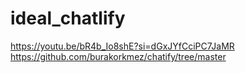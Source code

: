 # ideal_chatlify

<https://youtu.be/bR4b_Io8shE?si=dGxJYfCciPC7JaMR>
<https://github.com/burakorkmez/chatify/tree/master>
